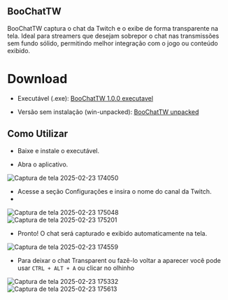 ## BooChatTW

BooChatTW captura o chat da Twitch e o exibe de forma transparente na tela. Ideal para streamers que desejam sobrepor o chat nas transmissões sem fundo sólido, permitindo melhor integração com o jogo ou conteúdo exibido.

# Download

- Executável (.exe): [BooChatTW 1.0.0 executavel](https://drive.google.com/file/d/1iraVVq-k2zSq-SCabnY-0-fXjCelB32A/view?usp=sharing)

- Versão sem instalação (win-unpacked): [BooChatTW unpacked](https://drive.google.com/file/d/1ri2rIHr_vl8Y9ub0hTSdcmuUt6tQLu8l/view?usp=sharing)

## Como Utilizar

- Baixe e instale o executável.

- Abra o aplicativo.

![Captura de tela 2025-02-23 174050](https://github.com/user-attachments/assets/08250672-e3e7-49ec-992e-ede25672a2c7)

- Acesse a seção Configurações e insira o nome do canal da Twitch.
- 
![Captura de tela 2025-02-23 175048](https://github.com/user-attachments/assets/3c3451db-2e96-4e65-962e-ced092919e9f)
![Captura de tela 2025-02-23 175201](https://github.com/user-attachments/assets/2b27ce31-f3f7-445b-8e53-ffd2ad07088d)

- Pronto! O chat será capturado e exibido automaticamente na tela.

![Captura de tela 2025-02-23 174559](https://github.com/user-attachments/assets/489043e2-0376-4d09-87cc-576b873ad007)

- Para deixar o chat Transparent ou fazê-lo voltar a aparecer você pode usar ```CTRL + ALT + A``` ou clicar no olhinho

![Captura de tela 2025-02-23 175332](https://github.com/user-attachments/assets/ee677aef-14ca-4065-b157-8a1e80ea1aa6)
![Captura de tela 2025-02-23 175613](https://github.com/user-attachments/assets/d7ca397e-96b5-4d5c-98ee-4ff8a1b53749)
